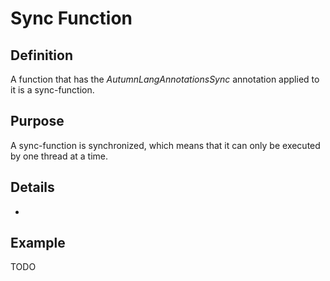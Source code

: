 # Sync Function 

## Definition

A function that has the $AutumnLangAnnotationsSync$ annotation applied to it is a sync-function.

## Purpose 

A sync-function is synchronized, which means that it can only be executed by one thread at a time. 

## Details

+ 

## Example

TODO